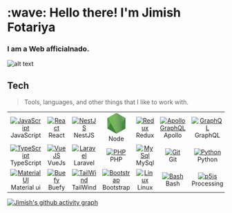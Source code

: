 <h1 id="jimishf-title">:wave: Hello there! I'm Jimish Fotariya</h1>
<h3>I am a Web afficialnado.</h3>

![alt text](https://github-readme-stats.vercel.app/api?username=jimishf&show_icons=true&theme=react&count_private=true&include_all_commits=true)

<h2 id="jimishf-tech">Tech</h2>

> Tools, languages, and other things that I like to work with.

<table>
  <tr>
    <td align="center">
      <a href="#jimishf-tech">
        <img src="https://upload.wikimedia.org/wikipedia/commons/thumb/9/99/Unofficial_JavaScript_logo_2.svg/1024px-Unofficial_JavaScript_logo_2.svg.png" width="48" alt="JavaScript" />
      </a>
      <br>JavaScript
    </td>
    <td align="center">
      <a href="#jimishf-tech">
        <img src="https://brandlogos.net/wp-content/uploads/2020/09/react-logo.png" width="48" alt="React" />
      </a>
      <br>React
    </td>
    <td align="center">
      <a href="#jimishf-tech">
        <img src="https://d33wubrfki0l68.cloudfront.net/e937e774cbbe23635999615ad5d7732decad182a/26072/logo-small.ede75a6b.svg" width="48" alt="NestJS" />
      </a>
      <br>NestJS
    </td>
    <td align="center">
      <a href="#jimishf-tech">
        <img src="https://raw.githubusercontent.com/github/explore/80688e429a7d4ef2fca1e82350fe8e3517d3494d/topics/nodejs/nodejs.png" width="48" alt="Node JS" />
      </a>
      <br>Node
    </td>
     <td align="center"> 
      <a href="#jimishf-tech" >
        <img src="https://cdn.worldvectorlogo.com/logos/redux.svg" width="48" alt="Redux" />
      </a>
      <br>Redux
    </td>
    <td align="center">
      <a href="#jimishf-tech" >
        <img src="https://logowiki.net/uploads/logo/a/apollo-graphql-compact.svg" width="48" alt="Apollo GraphQL" />
      </a>
      <br>Apollo
    </td>
    <td align="center">
      <a href="#jimishf-tech" >
        <img src="https://upload.wikimedia.org/wikipedia/commons/thumb/1/17/GraphQL_Logo.svg/2048px-GraphQL_Logo.svg.png" width="48" alt="GraphQL" />
      </a>
      <br>GraphQL
    </td>
    <td align="center"> 
      <a href="#jimishf-tech" >
        <img src="https://www.docker.com/sites/default/files/d8/2019-07/Moby-logo.png" width="48" style="object-fit: contain" alt="Docker" style="object-fit: contain" />
      </a>
      <br>Docker
    </td>
    <td align="center"> 
      <a href="#jimishf-tech" >
        <img src="https://www.nginx.com/wp-content/uploads/2020/05/NGINX-product-icon.svg" alt="Nginx"  width="48" />
      </a>
      <br>Nginx
    </td>
  </tr>

  <tr>
    <td align="center">
      <a href="#jimishf-tech">
        <img src="https://upload.wikimedia.org/wikipedia/commons/thumb/4/4c/Typescript_logo_2020.svg/1200px-Typescript_logo_2020.svg.png" width="48" alt="TypeScript" />
      </a>
      <br>TypeScript
    </td>
    <td align="center" >
      <a href="#jimishf-tech">
        <img src="https://upload.wikimedia.org/wikipedia/commons/9/95/Vue.js_Logo_2.svg" width="48" alt="VueJS" />
      </a>
      <br>VueJs
    </td>
    <td align="center" >
      <a href="#jimishf-tech">
        <img src="https://upload.wikimedia.org/wikipedia/commons/9/9a/Laravel.svg" width="48" alt="Laravel" />
      </a>
      <br>Laravel
    </td>
    <td align="center">
      <a href="#jimishf-tech" >
        <img src="https://i.ibb.co/LzmYpDX/146-1466902-php-logo-png-transparent-php-logo-png-png-removebg-preview.png" width="48" alt="PHP" />
      </a>
      <br>PHP
    </td>
    <td align="center">
      <a href="#jimishf-tech">
        <img src="https://upload.wikimedia.org/wikipedia/en/d/dd/MySQL_logo.svg" width="48" alt="MySql" />
      </a>
      <br>MySql
    </td>
    <td align="center">
      <a href="#jimishf-tech" >
        <img src="https://upload.wikimedia.org/wikipedia/commons/thumb/3/3f/Git_icon.svg/1200px-Git_icon.svg.png" width="48" alt="Git" />
      </a>
      <br>Git
    </td>
    <td align="center">
      <a href="#jimishf-tech">
        <img src="https://upload.wikimedia.org/wikipedia/commons/thumb/c/c3/Python-logo-notext.svg/1200px-Python-logo-notext.svg.png" width="48" alt="Python" />
      </a>
      <br>Python
    </td>
    <td align="center">
      <a href="#jimishf-tech">
        <img src="https://iconape.com/wp-content/png_logo_vector/cib-flask.png" width="48" alt="Flask" />
      </a>
      <br>Flask
    </td>
     <td align="center"> 
      <a href="#jimishf-tech" >
        <img src="https://i.ibb.co/QXHcMvM/58481021cef1014c0b5e494b.png" width="48" alt="Mongo DB" />
      </a>
      <br>MongoDB
    </td>
  </tr>
   <tr>
    <td align="center">
      <a href="#jimishf-tech">
        <img src="https://media.zeemly.com/zeemly/product/material-ui.png" width="48" alt="Material UI" />
      </a>
      <br>Material ui
    </td>
    <td align="center">
      <a href="#jimishf-tech">
        <img src="https://buefy.org/static/img/buefy.1d65c18.png" width="48" style="object-fit: contain" alt="Buefy" />
      </a>
      <br>Buefy
    </td>
    <td align="center">
      <a href="#jimishf-tech">
        <img src="https://www.vectorlogo.zone/logos/tailwindcss/tailwindcss-icon.svg" width="48" alt="TailWind" />
      </a>
      <br>TailWind
    </td>
    <td align="center">
      <a href="#jimishf-tech">
        <img src="https://cdn.worldvectorlogo.com/logos/bootstrap-4.svg" width="48" alt="Bootstrap" />
      </a>
      <br>Bootstrap
    </td>
    <td align="center">
      <a href="#jimishf-tech" >
        <img src="https://camo.githubusercontent.com/d7574156c7a1844d3c2907bae0e76254cca759290c08e08a6ef2bd7543c8c0ca/68747470733a2f2f692e6962622e636f2f737331374b47302f63376238313133323437666563643833626439623565643562643366333464352d72656d6f766562672d707265766965772e706e67" width="48" alt="Linux" />
      </a>
      <br>Linux
    </td>    
    <td align="center">
      <a href="#jimishf-tech">
        <img src="https://bashlogo.com/img/symbol/png/full_colored_dark.png" width="48" alt="Bash" />
      </a>
      <br>Bash
    </td>
    <td align="center">
      <a href="#jimishf-tech">
        <img src="https://p5js.org/assets/img/p5js.svg" width="45" height="45" style="object-fit: contain" alt="p5js" />
      </a>
      <br>Processing
    </td>
    <td align="center">
      <a href="#jimishf-tech">
        <img src="https://4.bp.blogspot.com/-rtNRVM3aIvI/XJX_U07Z-II/AAAAAAAAJXY/YpdOo490FTgdKOxM4qDG-2-EzcNFAWkKACK4BGAYYCw/s1600/logo%2Bfirebase%2Bicon.png" width="48" alt="Firebase" />
      </a>
      <br>Firebase
    </td>
    <td align="center"> 
      <a href="#jimishf-tech" >
        <img src="https://upload.wikimedia.org/wikipedia/commons/9/93/Amazon_Web_Services_Logo.svg" width="48" alt="AWS" />
      </a>
      <br>AWS
    </td>
  </tr>

</table>


[linkedin]: https://www.linkedin.com/in/JimishFotariya "LinkedIn"

[twitter]: https://twitter.com/JimishFotariya "Twitter"

[stackoverflow]: https://stackoverflow.com/users/3599251/jimish-fotariya/ "StackOverflow"



[![Jimish's github activity graph](https://activity-graph.herokuapp.com/graph?username=jimishf&theme=react-dark)](https://github.com/jimishf)




